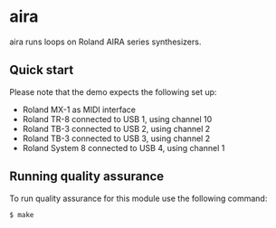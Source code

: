 # aira

aira runs loops on Roland AIRA series synthesizers.

## Quick start

Please note that the demo expects the following set up:

- Roland MX-1 as MIDI interface
- Roland TR-8 connected to USB 1, using channel 10
- Roland TB-3 connected to USB 2, using channel 2
- Roland TB-3 connected to USB 3, using channel 2
- Roland System 8 connected to USB 4, using channel 1

## Running quality assurance

To run quality assurance for this module use the following command:

```shell
$ make
```
